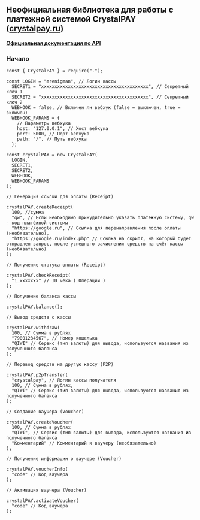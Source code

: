 ## Неофициальная библиотека для работы с платежной системой CrystalPAY ([crystalpay.ru](https://crystalpay.ru/docs/API-docs.html "crystalpay.ru"))

**[Официальная документация по API](https://crystalpay.ru/docs/API-docs.html "Официальная документация по API")**

### Начало
    const { CrystalPAY } = require(".");
    
    const LOGIN = "mrenigman", // Логин кассы
      SECRET1 = "xxxxxxxxxxxxxxxxxxxxxxxxxxxxxxxxxxxxxxxx", // Секретный ключ 1
      SECRET2 = "xxxxxxxxxxxxxxxxxxxxxxxxxxxxxxxxxxxxxxxx", // Секретный ключ 2
      WEBHOOK = false, // Включен ли вебхук (false = выключен, true = включен)
      WEBHOOK_PARAMS = {
        // Параметры вебхука
        host: "127.0.0.1", // Хост вебхука
        port: 5000, // Порт вебхука
        path: "/", // Путь вебхука
      };
    
    const crystalPAY = new CrystalPAY(
      LOGIN,
      SECRET1,
      SECRET2,
      WEBHOOK,
      WEBHOOK_PARAMS
    );
    
    // Генерация ссылки для оплаты (Receipt)
    
    crystalPAY.createReceipt(
      100, //сумма
      "qw", // Если необходимо принудительно указать платёжную систему, qw - код платёжной системы
      "https://google.ru", // Ссылка для перенаправления после оплаты (необязательно),
      "https://google.ru/index.php" // Ссылка на скрипт, на который будет отправлен запрос, после успешного зачисления средств на счёт кассы (необязательно)
    );
    
    // Получение статуса оплаты (Receipt)
    
    crystalPAY.checkReceipt(
      "1_xxxxxxx" // ID чека ( Операции )
    );
    
    // Получение баланса кассы
    
    crystalPAY.balance();
    
    // Вывод средств с кассы
    
    crystalPAY.withdraw(
      100, // Сумма в рублях
      "79001234567", // Номер кошелька
      "QIWI" // Сервис (тип валюты) для вывода, используются названия из полученного баланса
    );
    
    // Перевод средств на другую кассу (P2P)
    
    crystalPAY.p2pTransfer(
      "crystalpay", // Логин кассы получателя
      100, // Сумма в рублях,
      "QIWI" // Сервис (тип валюты) для вывода, используются названия из полученного баланса
    );
    
    // Создание ваучера (Voucher)
    
    crystalPAY.createVoucher(
      100, // Сумма в рублях
      "QIWI", // Сервис (тип валюты) для вывода, используются названия из полученного баланса
      "Комментарий" // Комментарий к ваучеру (необязательно)
    );
    
    // Получение информации о ваучере (Voucher)
    
    crystalPAY.voucherInfo(
      "code" // Код ваучера
    );
    
    // Активация ваучера (Voucher)
    
    crystalPAY.activateVoucher(
      "code" // Код ваучера
    );
    
